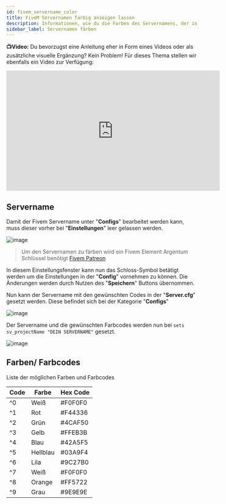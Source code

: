 ```yaml
---
id: fivem_servername_color
title: FiveM Servernamen farbig anzeigen lassen
description: Informationen, wie du die Farben des Servernamens, der in der Serverliste für FiveM-Server angezeigt wird, einstellen kannst - ZAP-Hosting.com Dokumentationen
sidebar_label: Servernamen färben
---
```




**📺Video:** Du bevorzugst eine Anleitung eher in Form eines Videos oder als zusätzliche visuelle Ergänzung? Kein Problem! Für dieses Thema stellen wir ebenfalls ein Video zur Verfügung: 

<iframe width="560" height="315" src="https://www.youtube.com/embed/zuWgjwb2-Xs" title="YouTube video player" frameborder="0" allow="accelerometer; autoplay; clipboard-write; encrypted-media; gyroscope; picture-in-picture" allowfullscreen></iframe>



## Servername

Damit der Fivem Servername unter "**Configs**" bearbeitet werden kann, muss dieser vorher bei "**Einstellungen**" leer gelassen werden.

![image](https://user-images.githubusercontent.com/13604413/159138187-8ca712ab-7a1f-4595-8e34-814ddd6a7eab.png)

>  Um den Servernamen zu färben wird ein Fivem Element Argentum Schlüssel benötigt [Fivem Patreon](https://www.patreon.com/fivem)

In diesem Einstellungsfenster kann nun das Schloss-Symbol betätigt werden um die Einstellungen in der "**Config**" vornehmen zu können.
Die Änderungen werden durch Nutzen des "**Speichern**" Buttons übernommen.

Nun kann der Servername mit den gewünschten Codes in der "**Server.cfg**" gesetzt werden. 
Diese befindet sich bei der Kategorie "**Configs**" 

![image](https://user-images.githubusercontent.com/13604413/159138210-294e1683-551d-46d5-b5e2-7e8919e71e2e.png)

Der Servername und die gewünschten Farbcodes werden nun bei `sets sv_projectName "DEIN SERVERNAME"` gesetzt.

![image](https://user-images.githubusercontent.com/13604413/159138205-d97a8017-e602-4e26-81af-c59055f4ff02.png)

## Farben/ Farbcodes

Liste der möglichen Farben und Farbcodes

| Code | Farbe    | Hex Code |
| ---- | -------- | -------- |
| ^0   | Weiß     | #F0F0F0  |
| ^1   | Rot      | #F44336  |
| ^2   | Grün     | #4CAF50  |
| ^3   | Gelb     | #FFEB3B  |
| ^4   | Blau     | #42A5F5  |
| ^5   | Hellblau | #03A9F4  |
| ^6   | Lila     | #9C27B0  |
| ^7   | Weiß     | #F0F0F0  |
| ^8   | Orange   | #FF5722  |
| ^9   | Grau     | #9E9E9E  |